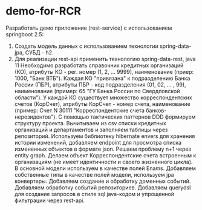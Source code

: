 # demo-for-RCR
Разработать демо приложение (rest-service) с использованием springboot 2.5:
1. Создать модель данных с использованием технологии spring-data-jpa, СУБД - h2.
2. Для реализации rest-api применить технологию spring-data-rest, java 11
Необходимо разработать справочник кредитных организаций (КО), атрибуты КО - рег. номер (1, 2, ... 9999), наименование (приер: 1000, "Банк ВТБ"). Каждая КО "привязана" к 
подразделению Банка России (ПБР), атрибуты ПБР - код подразделения (01, 02, ... , 99), наименование (пример: 65 "ГУ Банка России по Свердловской области"). У каждой КО 
существует множество корреспондентских счетов (КорСчет), атрибуты КорСчет - номер счета, наименование (пример: Счет N 30111 "Корреспондентские счета банков-нерезидентов").
С помощью тактических паттернов DDD формируем структуру проекта.
Вычитываем из csv списки кредитных организаций и департаментов и заполняем таблицы через репозиторий.
Используем библиотеку hibernate envers для хранения истории изменений, добавляем endpoint для просмотра списка измененных объектов в формате json.
Решаем проблему n+1 через entity graph.
Делаем объект Корреспондентские счета встроенным к организациям (не имеет идентичности и своего жизненного цикла).
В основной модели используем в качестве полей Enams.
Добавляем собственные типы в качестве полей модели, используем jpa конвертеры.
Добавляем создание и обработку доменных событий.
Добавляем обработку событий репозиториев.
Добавляем querydsl для создание запросов в стиле sql java-кодом и упрощенной фильтрации через rest-api.
